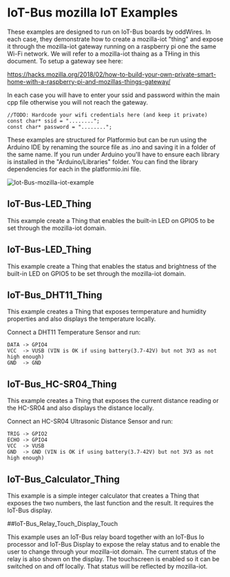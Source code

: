 # IoT-Bus mozilla IoT Examples

These examples are designed to run on IoT-Bus boards by oddWires. In each case, they demonstrate how to create a mozilla-iot "thing" and expose it through the mozilla-iot gateway running on a raspberry pi one the same Wi-Fi network. We will refer to a mozilla-iot thaing as a THing in this document. To setup a gateway see here: 

https://hacks.mozilla.org/2018/02/how-to-build-your-own-private-smart-home-with-a-raspberry-pi-and-mozillas-things-gateway/

In each case you will have to enter your ssid and password within the main cpp file otherwise you will not reach the gateway. 

    //TODO: Hardcode your wifi credentials here (and keep it private)
    const char* ssid = "........";
    const char* password = "........";

These examples are structured for Platformio but can be run using the Arduino IDE by renaming the source file as .ino and saving it in a folder of the same name. If you run under Arduino you'll have to ensure each library is installed in the "Arduino/Libraries" folder. You can find the library dependencies for each in the platformio.ini file.

![Iot-Bus-mozilla-iot-example](example.jpg)

## IoT-Bus-LED_Thing

This example create a Thing that enables the built-in LED on GPIO5 to be set through the mozilla-iot domain.

## IoT-Bus-LED_Thing

This example create a Thing that enables the status and brightness of the built-in LED on GPIO5 to be set through the mozilla-iot domain.

## IoT-Bus_DHT11_Thing

This example creates a Thing that exposes termperature and humidity properties and also displays the temperature locally.

Connect a DHT11 Temperature Sensor and run:
    
    DATA -> GPIO4
    VCC  -> VUSB (VIN is OK if using battery(3.7-42V) but not 3V3 as not high enough)
    GND  -> GND

## IoT-Bus_HC-SR04_Thing

This example creates a Thing that exposes the current distance reading or the HC-SR04 and also displays the distance locally.

Connect an HC-SR04 Ultrasonic Distance Sensor and run:

    TRIG -> GPIO2
    ECHO -> GPIO4
    VCC  -> VUSB
    GND  -> GND (VIN is OK if using battery(3.7-42V) but not 3V3 as not high enough)

## IoT-Bus_Calculator_Thing    

This example is a simple integer calculator that creates a Thing that exposes the two numbers, the last function and the result. It requires the IoT-Bus display.

##IoT-Bus_Relay_Touch_Display_Touch

This example uses an IoT-Bus relay board together with an IoT-Bus Io processor and IoT-Bus Display to expose the relay status and to enable the user to change through your mozilla-iot domain. The current status of the relay is also shown on the display. The touchscreen is enabled so it can be switched on and off locally. That status will be reflected by mozilla-iot.